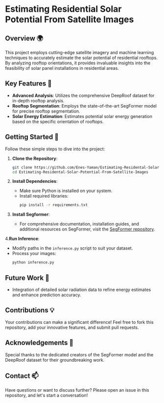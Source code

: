 
# Estimating Residential Solar Potential From Satellite Images

## Overview 🌍
This project employs cutting-edge satellite imagery and machine learning techniques to accurately estimate the solar potential of residential rooftops. By analyzing rooftop orientations, it provides invaluable insights into the feasibility of solar panel installations in residential areas.

## Key Features 🌟
- **Advanced Analysis**: Utilizes the comprehensive DeepRoof dataset for in-depth rooftop analysis.
- **Rooftop Segmentation**: Employs the state-of-the-art SegFormer model for precise rooftop segmentation.
- **Solar Energy Estimation**: Estimates potential solar energy generation based on the specific orientation of rooftops.

## Getting Started 🚀
Follow these simple steps to dive into the project:

1. **Clone the Repository**:
   ```bash
   git clone https://github.com/Enes-Yaman/Estimating-Residental-Solar-Potential-From-Satellite-Images.git
   cd Estimating-Residental-Solar-Potential-From-Satellite-Images
   ```

2. **Install Dependencies**:
   - Make sure Python is installed on your system.
   - Install required libraries:
     ```bash
     pip install -r requirements.txt
     ```

3. **Install Segformer**:
   - For comprehensive documentation, installation guides, and additional resources on SegFormer, visit the [SegFormer repository][segformer-link].

[segformer-link]: https://github.com/NVlabs/SegFormer

4.**Run Inference**:
   - Modify paths in the `inference.py` script to suit your dataset.
   - Process your images:
     ```bash
     python inference.py
     ```

## Future Work 🔮
- Integration of detailed solar radiation data to refine energy estimates and enhance prediction accuracy.

## Contributions 💡
Your contributions can make a significant difference! Feel free to fork this repository, add your innovative features, and submit pull requests.

## Acknowledgements 🙏
Special thanks to the dedicated creators of the SegFormer model and the DeepRoof dataset for their groundbreaking work.

## Contact 📫
Have questions or want to discuss further? Please open an issue in this repository, and let's start a conversation!
